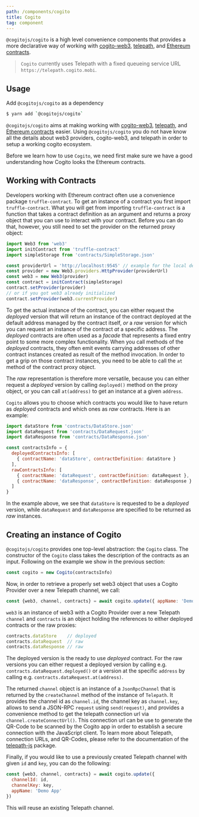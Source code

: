 ```yaml
---
path: /components/cogito
title: Cogito
tag: component
---
```


`@cogitojs/cogito` is a high level convenience components that provides a more
declarative way of working with [cogito-web3], [telepath], and [Ethereum contracts].

> `Cogito` currently uses Telepath with a fixed queueing service URL `https://telepath.cogito.mobi`.

## Usage

Add `@cogitojs/cogito` as a dependency

```bash
$ yarn add `@cogitojs/cogito`
```

`@cogitojs/cogito` aims at making working with [cogito-web3], [telepath], and [Ethereum contracts] easier. Using `@cogitojs/cogito` you do not have know all the details about web3 providers, cogito-web3, and telepath in order to setup a working cogito ecosystem.

Before we learn how to use `Cogito`, we need first make sure we have a good understanding how Cogito looks the Ethereum contracts.

## Working with Contracts

Developers working with Ethereum contract often use a convenience package `truffle-contract`.
To get an instance of a contract you first import `truffle-contract`. What you will get from importing `truffle-contract` is a function that takes a contract definition as an argument and returns a proxy object that you can use to interact with your contract. Before you can do that, however, you still need to set the provider on the returned proxy object:

```javascript
import Web3 from 'web3'
import initContract from 'truffle-contract'
import simpleStorage from 'contracts/SimpleStorage.json'

const providerUrl = 'http://localhost:9545' // example for the local development
const provider = new Web3.providers.HttpProvider(providerUrl)
const web3 = new Web3(provider)
const contract = initContract(simpleStorage)
contract.setProvider(provider)
// or if you got web3 already initialized
contract.setProvider(web3.currentProvider)
```

To get the actual instance of the contract, you can either request the *deployed* version that will
return an instance of the contract deployed at the default address managed by the contract itself, *or*
a *raw* version for which you can request an instance of the contract *at* a specific address. The
*deployed* contracts are often used as a *facade* that represents a fixed entry point to some more
complex functionality. When you call methods of the *deployed* contracts, they often emit events
carrying addresses of other contract instances created as result of the method invocation. In order to
get a grip on those contract instances, you need to be able to call the `at` method of the contract
proxy object.

The *raw* representation is therefore more versatile, because you can either request a *deployed*
version by calling `deployed()` method on the proxy object, or you can call `at(address)` to get
an instance at a given `address`.

`Cogito` allows you to choose which contracts you would like to have return as *deployed* contracts and which ones as *raw* contracts. Here is an example:

```javascript
import dataStore from 'contracts/DataStore.json'
import dataRequest from 'contracts/DataRequest.json'
import dataResponse from 'contracts/DataResponse.json'

const contractsInfo = {
  deployedContractsInfo: [
    { contractName: 'dataStore', contractDefinition: dataStore }
  ],
  rawContractsInfo: [
    { contractName: 'dataRequest', contractDefinition: dataRequest },
    { contractName: 'dataResponse', contractDefinition: dataResponse }
  ]
}
```

In the example above, we see that `dataStore` is requested to be a *deployed* version, while `dataRequest` and `dataResponse` are specified to be returned as *raw* instances.

## Creating an instance of Cogito

`@cogitojs/cogito` provides one top-level abstraction: the `Cogito` class. The constructor of the
`Cogito` class takes the description of the contracts as an input. Following on the example we show
in the previous section:

```javascript
const cogito = new Cogito(contractsInfo)
```

Now, in order to retrieve a properly set web3 object that uses a Cogito
Provider over a new Telepath channel, we call:

```javascript
const {web3, channel, contracts} = await cogito.update({ appName: 'Demo App' })
```

`web3` is an instance of web3 with a Cogito Provider over a new Telepath `channel` and `contracts`
is an object holding the references to either deployed contracts or the raw proxies:

```javascript
contracts.dataStore    // deployed
contracts.dataRequest  // raw
contracts.dataResponse // raw
```

The deployed version is the ready to use *deployed* contract. For the raw versions you can either
request a deployed version by calling e.g. `contracts.dataRequest.deployed()` or a version at
the specific `address` by calling e.g. `contracts.dataRequest.at(address)`.

The returned `channel` object is an instance of a `JsonRpcChannel` that is returned by the
`createChannel` method of the instance of `Telepath`. It provides the channel id as `channel.id`, 
the channel key as `channel.key`, allows to send a JSON-RPC `request` using `send(request)`, and
provides a convenience method to get the telepath connection url via `channel.createConnectUrl()`.
This connection url can be use to generate the QR-Code to be scanned by the Cogito app in order
to establish a secure connection with the JavaScript client. To learn more about Telepath, connection URLs, and QR-Codes, please refer to the documentation of the [telepath-js] package.

Finally, if you would like to use a previously created Telepath channel with given `id` and `key`,
you can do the following:

```javascript
const {web3, channel, contracts} = await cogito.update({
  channelId: id,
  channelKey: key,
  appName: 'Demo App'
})
```

This will reuse an existing Telepath channel.

[Web3]: https://github.com/ethereum/web3.js
[cogito-web3]: /components/cogito-web3
[telepath]: /components/telepath-js
[telepath-js]: /components/telepath-js
[Ethereum contracts]: http://www.ethdocs.org/en/latest/contracts-and-transactions/index.html
